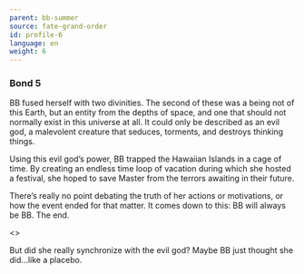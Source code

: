 ```yaml
---
parent: bb-summer
source: fate-grand-order
id: profile-6
language: en
weight: 6
---
```


### Bond 5

BB fused herself with two divinities. The second of these was a being not of this Earth, but an entity from the depths of space, and one that should not normally exist in this universe at all. It could only be described as an evil god, a malevolent creature that seduces, torments, and destroys thinking things.

Using this evil god’s power, BB trapped the Hawaiian Islands in a cage of time. By creating an endless time loop of vacation during which she hosted a festival, she hoped to save Master from the terrors awaiting in their future.

There’s really no point debating the truth of her actions or motivations, or how the event ended for that matter. It comes down to this: BB will always be BB. The end.

<>

But did she really synchronize with the evil god? Maybe BB just thought she did…like a placebo.
